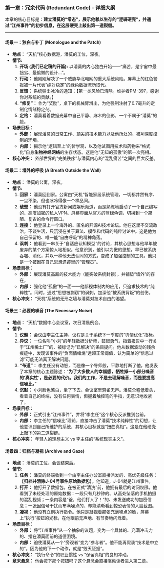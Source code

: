 ### **第一章：冗余代码 (Redundant Code) - 详细大纲**

本章的核心目标是：**建立潘莫的“常态”，展示他赖以生存的“逻辑硬壳”，并通过“江州事件”的初步信息，在这层硬壳上敲出第一道裂缝。**

---

#### **场景一：独白与补丁 (Monologue and the Patch)**

*   **地点：** “天机”核心数据港，潘莫的工位，深夜。
*   **情节:**
    1.  **开场 (我们已定稿的开篇):** 以潘莫的内心独白开始——“痛苦，是宇宙中最拙劣、最偷懒的设计…”。
    2.  **行动：** 他刚刚解决了一个威胁华北电网的重大系统风险。屏幕上的红色警报被一片代表“绝对稳定”的绿色数据流所取代。
    3.  **反馈：** 系统弹出冰冷的通知：【第一类风险已清除。维护者PM-397，感谢你对系统的贡献。】
    4.  **“修复”：** 作为“奖励”，桌下的机械臂滑出，为他强制注射了0.7毫升的定制化情绪稳定剂。
    5.  **定格：** 潘莫看着数据光幕中自己平静、麻木的倒影，一个不属于“潘莫”的脸。
*   **场景目标：**
    *   **外部：** 展现潘莫的日常工作、顶尖的技术能力以及他所处的、被AI深度控制的环境。
    *   **内部：** 揭示他“逻辑至上”的哲学观，以及他试图用技术和药物来“格式化”自身**生物神经网络**的生存状态。这是他“无知的孤傲”的第一次亮相。
*   **核心冲突：** 外部世界的“完美秩序”与潘莫内心的“混乱痛苦”之间的巨大反差。

#### **场景二：墙外的呼吸 (A Breath Outside the Wall)**

*   **地点：** 潘莫的公寓，深夜。
*   **情节:**
    1.  **回家：** 潘莫回到家。公寓由“天机”智能家居系统管理，一切都井然有序、一尘不染，但也冰冷得像一个样品间。
    2.  **破壁：** 他没有打开官方新闻或娱乐频道，而是熟练地启动了一个自己编写的、高度加密的私人VPN。屏幕界面从官方的蓝绿色调，切换到一个简陋、复古的命令行窗口。
    3.  **连接：** 他登录上一个海外的、匿名的开源AI技术论坛。他在这里不交流政治，不谈生活，只沉浸在关于算法、模型和代码的纯粹讨论中。这是他为自己保留的、唯一能“自由呼吸”的精神角落。
    4.  **讽刺：** 他看到一串关于“自适应认知模型”的讨论，其核心思想与他早年被废弃的某个方案惊人地相似。他意识到，他引以为傲的思想，早已被系统吞噬、消化，并以一种他无法认同的方式，变成了加强控制的工具。他只是一个被困在自己思想遗迹里的“管理员”。
*   **场景目标：**
    *   **外部：** 展现潘莫高超的技术能力（能突破系统封锁），并铺垫“墙外”的存在。
    *   **内部：** 强化他“孤傲”的一面——他鄙视体制内的应用，只追求技术的“纯粹性”。同时，通过“思想被剽窃”的讽刺，加深他“被系统背叛”的创伤。
*   **核心冲突：** “天机”系统的无形之墙与潘莫对技术自由的渴望。

#### **场景三：必要的噪音 (The Necessary Noise)**

*   **地点：** “天机”数据中心会议室，次日清晨例会。
*   **情节:**
    1.  **议题：** 会议由李主任主持，议程是关于系统下一季度的“舆情优化”指标。
    2.  **异议：** 一位名叫“小刘”的年轻数据分析师，鼓起勇气，指着报告中一行关于“江州稀土厂”的、被标记为“已解决”的条目提问。他从数据波动的残余痕迹中，发现该事件的“负面情绪熵”远超正常阈值，认为简单的“信息过滤”可能无法真正解决问题。
    3.  **“布道”：** 李主任没有动怒，而是像一个导师般，平静地打断了他。他发表了本章的核心主题陈述：“**为了大多数人的幸福感，牺牲掉一小部分噪音的‘真实性’，是必要的代价。我们的工作，不是去理解噪音，而是要提高信噪比。**”
    4.  **沉默：** 小刘脸色煞白，坐了下去。会议室里鸦雀无声。潘莫全程低着头，看着自己的终端，没有任何表情，但握着触控笔的手指，无意识地收紧了。
*   **场景目标：**
    *   **外部：** 正式引出“江州事件”，并将“李主任”这个核心反派推到台前。
    *   **内部：** 李主任的“信噪比”理论，直接冲击了潘莫“技术纯粹性”的幻想，让他意识到自己所维护的系统，其核心目标就是“扭曲真相”。这是在他硬壳上敲下的第二道裂缝。
*   **核心冲突：** 年轻人的理想主义 vs 李主任的“系统现实主义”。

#### **场景四：归档与凝视 (Archive and Gaze)**

*   **地点：** 潘莫的工位，会议结束后。
*   **情节:**
    1.  **任务：** 潘莫的终端收到一个由李主任办公室直接派发的、高优先级任务：【**归档并清除J-04号事件原始数据包**】。他知道，J-04就是江州事件。
    2.  **打开：** 他打开了数据包。在被正式“清洗”前，他拥有最后的访问权限。他看到了未经处理的原始数据：一段只有几秒钟的、从高处坠落的手机拍摄的混乱视频；一条内容是“爸，他们打人了！”的、未发送成功的加密信息；一张因信号干扰而布满噪点的、却能清晰看到惊恐表情的人脸截图。
    3.  **凝视：** 他没有立刻执行指令。他只是凝视着那张充满噪点的脸，屏幕上“执行”按钮的光标，在他眼前无声地、有节奏地闪烁着。
*   **场景目标：**
    *   **外部：** 将“江州事件”从一个抽象的议题，变为一个具体的、充满冲击力的、摆在潘莫面前的道德困境。
    *   **内部：** 迫使潘莫从一个“旁观者”变为“参与者”。他不能再假装“技术是中立的”，因为他的下一个动作，就是“毁灭证据”。
*   **核心冲突：** “执行命令”的职业惯性 vs “保留真相”的良知冲动。
*   **章末悬念：** 他会按下那个按钮吗？这个悬念会直接驱动读者进入第二章。